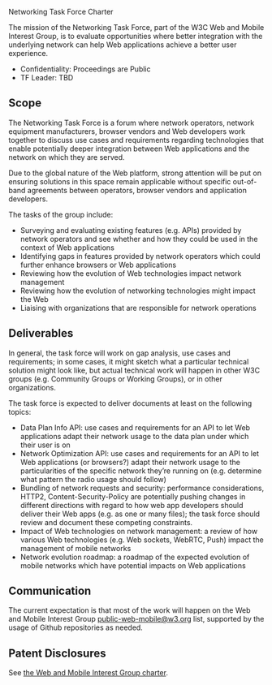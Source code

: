 Networking Task Force Charter

The mission of the Networking Task Force, part of the W3C Web and Mobile Interest Group, is to evaluate opportunities where better integration with the underlying network can help Web applications achieve a better user experience.

* Confidentiality: Proceedings are Public
* TF Leader: TBD

## Scope

The Networking Task Force is a forum where network operators, network equipment manufacturers, browser vendors and Web developers work together to discuss use cases and requirements regarding technologies that enable potentially deeper integration between Web applications and the network on which they are served.

Due to the global nature of the Web platform, strong attention will be put on ensuring solutions in this space remain applicable without specific out-of-band agreements between operators, browser vendors and application developers.

The tasks of the group include:

* Surveying and evaluating existing features (e.g. APIs) provided by network operators and see whether and how they could be used in the context of Web applications
* Identifying gaps in features provided by network operators which could further enhance browsers or Web applications
* Reviewing how the evolution of Web technologies impact network management
* Reviewing how the evolution of networking technologies might impact the Web
* Liaising with organizations that are responsible for network operations

## Deliverables
In general, the task force will work on gap analysis, use cases and requirements; in some cases, it might sketch what a particular technical solution might look like, but actual technical work will happen in other W3C groups (e.g. Community Groups or Working Groups), or in other organizations.

The task force is expected to deliver documents at least on the following topics:

* Data Plan Info API: use cases and requirements for an API to let Web applications adapt their network usage to the data plan under which their user is on
* Network Optimization API: use cases and requirements for an API to let Web applications (or browsers?) adapt their network usage to the particularities of the specific network they’re running on (e.g. determine what pattern the radio usage should follow)
* Bundling of network requests and security: performance considerations, HTTP2, Content-Security-Policy are potentially pushing changes in different directions with regard to how web app developers should deliver their Web apps (e.g. as one or many files); the task force should review and document these competing constraints.
* Impact of Web technologies on network management: a review of how various Web technologies (e.g. Web sockets, WebRTC, Push) impact the management of mobile networks
* Network evolution roadmap: a roadmap of the expected evolution of mobile networks which have potential impacts on Web applications

## Communication
The current expectation is that most of the work will happen on the Web and Mobile Interest Group public-web-mobile@w3.org list, supported by the usage of Github repositories as needed.

## Patent Disclosures
See [the Web and Mobile Interest Group charter](http://www.w3.org/2013/07/webmobile-ig-charter.html#patentpolicy).
